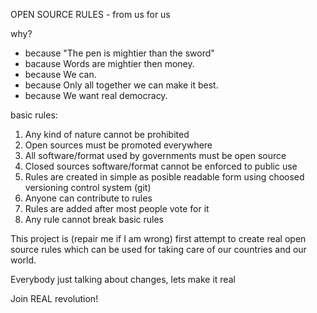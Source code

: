 OPEN SOURCE RULES - from us for us

why?
- because "The pen is mightier than the sword"
- bacause Words are mightier then money.
- because We can.
- because Only all together we can make it best.
- because We want real democracy.


basic rules:

1. Any kind of nature cannot be prohibited
2. Open sources must be promoted everywhere
3. All software/format used by governments must be open source
4. Closed sources software/format cannot be enforced to public use
5. Rules are created in simple as posible readable form using choosed versioning control system (git)
6. Anyone can contribute to rules
7. Rules are added after most people vote for it
8. Any rule cannot break basic rules


This project is (repair me if I am wrong) first attempt to create real open source rules which can be used for taking care of our countries and our world.



Everybody just talking about changes, lets make it real

Join REAL revolution!
